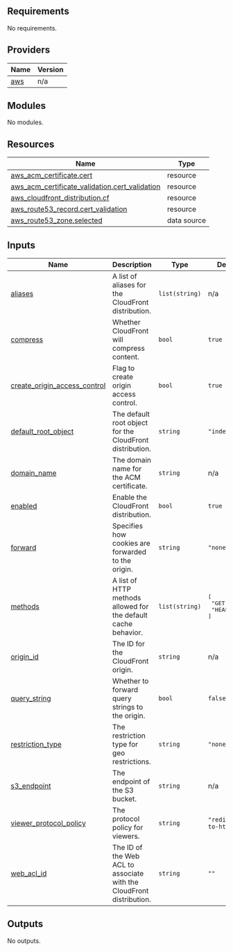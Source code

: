 <!-- BEGIN_TF_DOCS -->
## Requirements

No requirements.

## Providers

| Name | Version |
|------|---------|
| <a name="provider_aws"></a> [aws](#provider\_aws) | n/a |

## Modules

No modules.

## Resources

| Name | Type |
|------|------|
| [aws_acm_certificate.cert](https://registry.terraform.io/providers/hashicorp/aws/latest/docs/resources/acm_certificate) | resource |
| [aws_acm_certificate_validation.cert_validation](https://registry.terraform.io/providers/hashicorp/aws/latest/docs/resources/acm_certificate_validation) | resource |
| [aws_cloudfront_distribution.cf](https://registry.terraform.io/providers/hashicorp/aws/latest/docs/resources/cloudfront_distribution) | resource |
| [aws_route53_record.cert_validation](https://registry.terraform.io/providers/hashicorp/aws/latest/docs/resources/route53_record) | resource |
| [aws_route53_zone.selected](https://registry.terraform.io/providers/hashicorp/aws/latest/docs/data-sources/route53_zone) | data source |

## Inputs

| Name | Description | Type | Default | Required |
|------|-------------|------|---------|:--------:|
| <a name="input_aliases"></a> [aliases](#input\_aliases) | A list of aliases for the CloudFront distribution. | `list(string)` | n/a | yes |
| <a name="input_compress"></a> [compress](#input\_compress) | Whether CloudFront will compress content. | `bool` | `true` | no |
| <a name="input_create_origin_access_control"></a> [create\_origin\_access\_control](#input\_create\_origin\_access\_control) | Flag to create origin access control. | `bool` | `true` | no |
| <a name="input_default_root_object"></a> [default\_root\_object](#input\_default\_root\_object) | The default root object for the CloudFront distribution. | `string` | `"index.html"` | no |
| <a name="input_domain_name"></a> [domain\_name](#input\_domain\_name) | The domain name for the ACM certificate. | `string` | n/a | yes |
| <a name="input_enabled"></a> [enabled](#input\_enabled) | Enable the CloudFront distribution. | `bool` | `true` | no |
| <a name="input_forward"></a> [forward](#input\_forward) | Specifies how cookies are forwarded to the origin. | `string` | `"none"` | no |
| <a name="input_methods"></a> [methods](#input\_methods) | A list of HTTP methods allowed for the default cache behavior. | `list(string)` | <pre>[<br>  "GET",<br>  "HEAD"<br>]</pre> | no |
| <a name="input_origin_id"></a> [origin\_id](#input\_origin\_id) | The ID for the CloudFront origin. | `string` | n/a | yes |
| <a name="input_query_string"></a> [query\_string](#input\_query\_string) | Whether to forward query strings to the origin. | `bool` | `false` | no |
| <a name="input_restriction_type"></a> [restriction\_type](#input\_restriction\_type) | The restriction type for geo restrictions. | `string` | `"none"` | no |
| <a name="input_s3_endpoint"></a> [s3\_endpoint](#input\_s3\_endpoint) | The endpoint of the S3 bucket. | `string` | n/a | yes |
| <a name="input_viewer_protocol_policy"></a> [viewer\_protocol\_policy](#input\_viewer\_protocol\_policy) | The protocol policy for viewers. | `string` | `"redirect-to-https"` | no |
| <a name="input_web_acl_id"></a> [web\_acl\_id](#input\_web\_acl\_id) | The ID of the Web ACL to associate with the CloudFront distribution. | `string` | `""` | no |

## Outputs

No outputs.
<!-- END_TF_DOCS -->